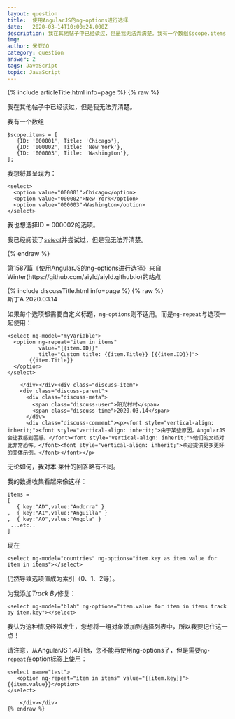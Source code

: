 ```yaml
---
layout: question
title:  使用AngularJS的ng-options进行选择
date:   2020-03-14T10:00:24.000Z
description: 我在其他帖子中已经读过，但是我无法弄清楚。我有一个数组$scope.items = \[   {ID  '000001', Title  'Chi...
img: 
author: 米亚GO
category: question
answer: 2
tags: JavaScript
topic: JavaScript
---
```

<div class="article-root">
  <div class="article">
    {% include articleTitle.html info=page %}
    {% raw %}
    <div class="article-content"><p><font style="vertical-align: inherit;"><font style="vertical-align: inherit;">我在其他帖子中已经读过，但是我无法弄清楚。</font></font></p>

<p><font style="vertical-align: inherit;"><font style="vertical-align: inherit;">我有一个数组</font></font></p>

<pre><code>$scope.items = [<font></font>
   {ID: '000001', Title: 'Chicago'},<font></font>
   {ID: '000002', Title: 'New York'},<font></font>
   {ID: '000003', Title: 'Washington'},<font></font>
];<font></font>
</code></pre>

<p><font style="vertical-align: inherit;"><font style="vertical-align: inherit;">我想将其呈现为：</font></font></p>

<pre><code>&lt;select&gt;<font></font>
  &lt;option value="000001"&gt;Chicago&lt;/option&gt;<font></font>
  &lt;option value="000002"&gt;New York&lt;/option&gt;<font></font>
  &lt;option value="000003"&gt;Washington&lt;/option&gt;<font></font>
&lt;/select&gt;<font></font>
</code></pre>

<p><font style="vertical-align: inherit;"><font style="vertical-align: inherit;">我也想选择ID = 000002的选项。</font></font></p>

<p><font style="vertical-align: inherit;"><font style="vertical-align: inherit;">我已经阅读了</font></font><em><a href="http://docs.angularjs.org/api/ng.directive:select" rel="noreferrer"><font style="vertical-align: inherit;"><font style="vertical-align: inherit;">select</font></font></a></em><font style="vertical-align: inherit;"><font style="vertical-align: inherit;">并尝试过，但是我无法弄清楚。</font></font></p></div>
    {% endraw %}
  </div>
  <p class="winter_mark">第1587篇《使用AngularJS的ng-options进行选择》来自Winter(https://github.com/aiyld/aiyld.github.io)的站点</p>
  <div class="discuss-wrapper">
    {% include discussTitle.html info=page %}
    {% raw %}
    <div class="discuss-item">
        <div class="discuss-parent">
          <div class="discuss-meta">
            <span class="discuss-user">斯丁A</span>
            <span class="discuss-time">2020.03.14</span>
          </div>
          <div class="discuss-comment"><p><font style="vertical-align: inherit;"><font style="vertical-align: inherit;">如果每个选项都需要自定义标题，</font></font><code>ng-options</code><font style="vertical-align: inherit;"><font style="vertical-align: inherit;">则不适用。</font><font style="vertical-align: inherit;">而是</font></font><code>ng-repeat</code><font style="vertical-align: inherit;"><font style="vertical-align: inherit;">与选项一起</font><font style="vertical-align: inherit;">使用</font><font style="vertical-align: inherit;">：</font></font></p>

<pre><code>&lt;select ng-model="myVariable"&gt;<font></font>
  &lt;option ng-repeat="item in items"<font></font>
          value="{{item.ID}}"<font></font>
          title="Custom title: {{item.Title}} [{{item.ID}}]"&gt;<font></font>
       {{item.Title}}<font></font>
  &lt;/option&gt;<font></font>
&lt;/select&gt;<font></font>
</code></pre></div>
        </div></div><div class="discuss-item">
        <div class="discuss-parent">
          <div class="discuss-meta">
            <span class="discuss-user">阳光村村</span>
            <span class="discuss-time">2020.03.14</span>
          </div>
          <div class="discuss-comment"><p><font style="vertical-align: inherit;"><font style="vertical-align: inherit;">由于某些原因，AngularJS会让我感到困惑。</font><font style="vertical-align: inherit;">他们的文档对此非常恐怖。</font><font style="vertical-align: inherit;">欢迎提供更多更好的变体示例。</font></font></p>

<p><font style="vertical-align: inherit;"><font style="vertical-align: inherit;">无论如何，我对本·莱什的回答略有不同。</font></font></p>

<p><font style="vertical-align: inherit;"><font style="vertical-align: inherit;">我的数据收集看起来像这样：</font></font></p>

<pre><code>items =<font></font>
[<font></font>
   { key:"AD",value:"Andorra" }<font></font>
,  { key:"AI",value:"Anguilla" }<font></font>
,  { key:"AO",value:"Angola" }<font></font>
 ...etc..<font></font>
]<font></font>
</code></pre>

<p><font style="vertical-align: inherit;"><font style="vertical-align: inherit;">现在</font></font></p>

<pre><code>&lt;select ng-model="countries" ng-options="item.key as item.value for item in items"&gt;&lt;/select&gt;
</code></pre>

<p><font style="vertical-align: inherit;"><font style="vertical-align: inherit;">仍然导致选项值成为索引（0、1、2等）。</font></font></p>

<p><font style="vertical-align: inherit;"><font style="vertical-align: inherit;">为我</font><font style="vertical-align: inherit;">添加</font></font><em><font style="vertical-align: inherit;"><font style="vertical-align: inherit;">Track By</font></font></em><font style="vertical-align: inherit;"><font style="vertical-align: inherit;">修复：</font></font></p>

<pre><code>&lt;select ng-model="blah" ng-options="item.value for item in items track by item.key"&gt;&lt;/select&gt;
</code></pre>

<p><font style="vertical-align: inherit;"><font style="vertical-align: inherit;">我认为这种情况经常发生，您想将一组对象添加到选择列表中，所以我要记住这一点！</font></font></p>

<p><font style="vertical-align: inherit;"><font style="vertical-align: inherit;">请注意，从AngularJS 1.4开始，您不能再使用ng-options了，但是需要</font></font><code>ng-repeat</code><font style="vertical-align: inherit;"><font style="vertical-align: inherit;">在option标签上使用：</font></font></p>

<pre><code>&lt;select name="test"&gt;<font></font>
   &lt;option ng-repeat="item in items" value="{{item.key}}"&gt;{{item.value}}&lt;/option&gt;<font></font>
&lt;/select&gt;<font></font>
</code></pre></div>
        </div></div>
    {% endraw %}
  </div>
<div>
